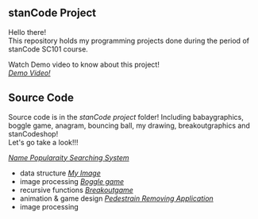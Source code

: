 ## stanCode Project 

Hello there!\
This repository holds my programming projects done during the period of stanCode SC101 course.

Watch Demo video to know about this project!\
*[Demo Video!](https://drive.google.com/drive/folders/1Gi3bn9qPW_gR0ISyGzVPLd5Bztdvd7rF?fbclid=IwAR36BW3v_bHn-Idsh-0_ROSWLwrXOzoervZId25OOzH2LX4b6FCGDfULdDg)*


## Source Code

Source code is in the *stanCode project* folder! Including babaygraphics, boggle game, anagram, bouncing ball, my drawing, breakoutgraphics and stanCodeshop!\
Let's go take a look!!!

*[Name Popularaity Searching System](https://github.com/Jasonya/sc_project/tree/main/stanCode%20project/babygrapgics)*
  * data structure
*[My Image](https://github.com/Jasonya/sc_project/tree/main/stanCode%20project/bouncing%20ball%20%26%20my_drawing)*
  * image processing
*[Boggle game](https://github.com/Jasonya/sc_project/tree/main/stanCode%20project/boggle%20game%20%26%20anagram)*
  * recursive functions
*[Breakoutgame](https://github.com/Jasonya/sc_project/tree/main/stanCode%20project/breakoutgraphics)*
  * animation & game design
*[Pedestrain Removing Application](https://github.com/Jasonya/sc_project/tree/main/stanCode%20project/stancodeshop)*
  * image processing
